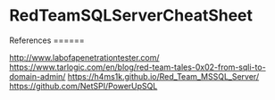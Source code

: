 # RedTeamSQLServerCheatSheet

References ====== 

http://www.labofapenetrationtester.com/ 
https://www.tarlogic.com/en/blog/red-team-tales-0x02-from-sqli-to-domain-admin/
https://h4ms1k.github.io/Red_Team_MSSQL_Server/
https://github.com/NetSPI/PowerUpSQL
